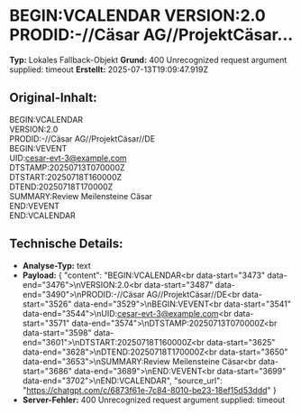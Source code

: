 # BEGIN:VCALENDAR VERSION:2.0 PRODID:-//Cäsar AG//ProjektCäsar...

**Typ:** Lokales Fallback-Objekt
**Grund:** 400 Unrecognized request argument supplied: timeout
**Erstellt:** 2025-07-13T19:09:47.919Z

## Original-Inhalt:

BEGIN:VCALENDAR<br data-start="3473" data-end="3476">
VERSION:2.0<br data-start="3487" data-end="3490">
PRODID:-//Cäsar AG//ProjektCäsar//DE<br data-start="3526" data-end="3529">
BEGIN:VEVENT<br data-start="3541" data-end="3544">
UID:cesar-evt-3@example.com<br data-start="3571" data-end="3574">
DTSTAMP:20250713T070000Z<br data-start="3598" data-end="3601">
DTSTART:20250718T160000Z<br data-start="3625" data-end="3628">
DTEND:20250718T170000Z<br data-start="3650" data-end="3653">
SUMMARY:Review Meilensteine Cäsar<br data-start="3686" data-end="3689">
END:VEVENT<br data-start="3699" data-end="3702">
END:VCALENDAR

## Technische Details:

- **Analyse-Typ:** text
- **Payload:** {
  "content": "BEGIN:VCALENDAR<br data-start=\"3473\" data-end=\"3476\">\nVERSION:2.0<br data-start=\"3487\" data-end=\"3490\">\nPRODID:-//Cäsar AG//ProjektCäsar//DE<br data-start=\"3526\" data-end=\"3529\">\nBEGIN:VEVENT<br data-start=\"3541\" data-end=\"3544\">\nUID:cesar-evt-3@example.com<br data-start=\"3571\" data-end=\"3574\">\nDTSTAMP:20250713T070000Z<br data-start=\"3598\" data-end=\"3601\">\nDTSTART:20250718T160000Z<br data-start=\"3625\" data-end=\"3628\">\nDTEND:20250718T170000Z<br data-start=\"3650\" data-end=\"3653\">\nSUMMARY:Review Meilensteine Cäsar<br data-start=\"3686\" data-end=\"3689\">\nEND:VEVENT<br data-start=\"3699\" data-end=\"3702\">\nEND:VCALENDAR",
  "source_url": "https://chatgpt.com/c/6873f61e-7c84-8010-be23-18ef15d53ddd"
}
- **Server-Fehler:** 400 Unrecognized request argument supplied: timeout